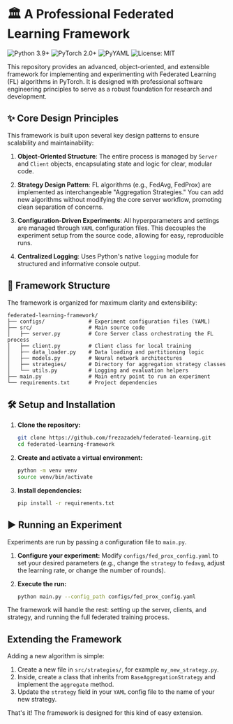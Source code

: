 # 🏛️ A Professional Federated Learning Framework

![Python 3.9+](https://img.shields.io/badge/python-3.9+-blue.svg)
![PyTorch 2.0+](https://img.shields.io/badge/PyTorch-2.0%2B-orange.svg)
![PyYAML](https://img.shields.io/badge/PyYAML-6.0-red.svg)
![License: MIT](https://img.shields.io/badge/License-MIT-green.svg)

This repository provides an advanced, object-oriented, and extensible framework for implementing and experimenting with Federated Learning (FL) algorithms in PyTorch. It is designed with professional software engineering principles to serve as a robust foundation for research and development.

## ✨ Core Design Principles

This framework is built upon several key design patterns to ensure scalability and maintainability:

1.  **Object-Oriented Structure**: The entire process is managed by `Server` and `Client` objects, encapsulating state and logic for clear, modular code.

2.  **Strategy Design Pattern**: FL algorithms (e.g., FedAvg, FedProx) are implemented as interchangeable "Aggregation Strategies." You can add new algorithms without modifying the core server workflow, promoting clean separation of concerns.

3.  **Configuration-Driven Experiments**: All hyperparameters and settings are managed through `YAML` configuration files. This decouples the experiment setup from the source code, allowing for easy, reproducible runs.

4.  **Centralized Logging**: Uses Python's native `logging` module for structured and informative console output.

## 📂 Framework Structure

The framework is organized for maximum clarity and extensibility:

```
federated-learning-framework/
├── configs/              # Experiment configuration files (YAML)
├── src/                  # Main source code
│   ├── server.py         # Core Server class orchestrating the FL process
│   ├── client.py         # Client class for local training
│   ├── data_loader.py    # Data loading and partitioning logic
│   ├── models.py         # Neural network architectures
│   ├── strategies/       # Directory for aggregation strategy classes
│   └── utils.py          # Logging and evaluation helpers
├── main.py               # Main entry point to run an experiment
└── requirements.txt      # Project dependencies
```

## 🛠️ Setup and Installation

1.  **Clone the repository:**
    ```bash
    git clone https://github.com/frezazadeh/federated-learning.git
    cd federated-learning-framework
    ```

2.  **Create and activate a virtual environment:**
    ```bash
    python -m venv venv
    source venv/bin/activate
    ```

3.  **Install dependencies:**
    ```bash
    pip install -r requirements.txt
    ```

## ▶️ Running an Experiment

Experiments are run by passing a configuration file to `main.py`.

1.  **Configure your experiment:**
    Modify `configs/fed_prox_config.yaml` to set your desired parameters (e.g., change the `strategy` to `fedavg`, adjust the learning rate, or change the number of rounds).

2.  **Execute the run:**
    ```bash
    python main.py --config_path configs/fed_prox_config.yaml
    ```

The framework will handle the rest: setting up the server, clients, and strategy, and running the full federated training process.

## Extending the Framework

Adding a new algorithm is simple:

1.  Create a new file in `src/strategies/`, for example `my_new_strategy.py`.
2.  Inside, create a class that inherits from `BaseAggregationStrategy` and implement the `aggregate` method.
3.  Update the `strategy` field in your `YAML` config file to the name of your new strategy.

That's it! The framework is designed for this kind of easy extension.
